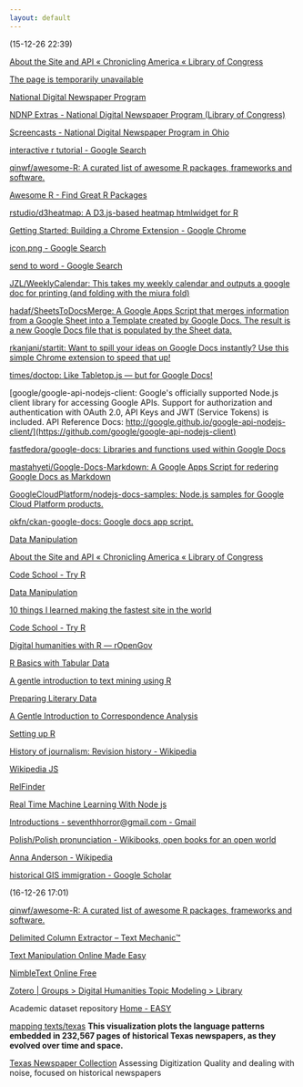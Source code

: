 ```yaml
---
layout: default
---
```


(15-12-26 22:39) 

[About the Site and API « Chronicling America « Library of Congress](http://chroniclingamerica.loc.gov/about/api/)

[The page is temporarily unavailable](http://chroniclingamerica.loc.gov/newspapers.rdf)

[National Digital Newspaper Program](https://www.loc.gov/ndnp/)

[NDNP Extras - National Digital Newspaper Program (Library of Congress)](https://www.loc.gov/ndnp/extras/)

[Screencasts - National Digital Newspaper Program in Ohio](http://apps.ohiohistory.org/ondp/index.php/Screencasts)

[interactive r tutorial - Google Search](https://www.google.co.il/search?q=interactive+r+tutorial&oq=interactive+r+&aqs=chrome.1.69i57j0l5.3163j0j7&sourceid=chrome&ie=UTF-8)

[qinwf/awesome-R: A curated list of awesome R packages, frameworks and software.](https://github.com/qinwf/awesome-R#html-widgets)

[Awesome R - Find Great R Packages](https://awesome-r.com/)

[rstudio/d3heatmap: A D3.js-based heatmap htmlwidget for R](https://github.com/rstudio/d3heatmap)

[Getting Started: Building a Chrome Extension - Google Chrome](https://developer.chrome.com/extensions/getstarted)

[icon.png - Google Search](https://www.google.co.il/search?q=icon.png&oq=icon.png&aqs=chrome..69i57&sourceid=chrome&ie=UTF-8)

[send to word - Google Search](https://www.google.co.il/search?q=word+2016+api&oq=word+2016+api&aqs=chrome..69i57j69i64.9457j0j4&sourceid=chrome&ie=UTF-8#q=send+to+word+)

[JZL/WeeklyCalendar: This takes my weekly calendar and outputs a google doc for printing (and folding with the miura fold)](https://github.com/JZL/WeeklyCalendar)

[hadaf/SheetsToDocsMerge: A Google Apps Script that merges information from a Google Sheet into a Template created by Google Docs. The result is a new Google Docs file that is populated by the Sheet data.](https://github.com/hadaf/SheetsToDocsMerge)

[rkanjani/startit: Want to spill your ideas on Google Docs instantly? Use this simple Chrome extension to speed that up!](https://github.com/rkanjani/startit)

[times/doctop: Like Tabletop.js — but for Google Docs!](https://github.com/times/doctop)

[google/google-api-nodejs-client: Google's officially supported Node.js client library for accessing Google APIs. Support for authorization and authentication with OAuth 2.0, API Keys and JWT (Service Tokens) is included. API Reference Docs: http://google.github.io/google-api-nodejs-client/](https://github.com/google/google-api-nodejs-client)

[fastfedora/google-docs: Libraries and functions used within Google Docs](https://github.com/fastfedora/google-docs)

[mastahyeti/Google-Docs-Markdown: A Google Apps Script for redering Google Docs as Markdown](https://github.com/mastahyeti/Google-Docs-Markdown)

[GoogleCloudPlatform/nodejs-docs-samples: Node.js samples for Google Cloud Platform products.](https://github.com/GoogleCloudPlatform/nodejs-docs-samples)

[okfn/ckan-google-docs: Google docs app script.](https://github.com/okfn/ckan-google-docs)

[Data Manipulation](http://lincolnmullen.com/projects/dh-r/data.html)

[About the Site and API « Chronicling America « Library of Congress](http://chroniclingamerica.loc.gov/about/api/#cors_jsonp)

[Code School - Try R](http://tryr.codeschool.com/levels/2/challenges/35)

[Data Manipulation](http://lincolnmullen.com/projects/dh-r/data.html)

[10 things I learned making the fastest site in the world](https://hackernoon.com/10-things-i-learned-making-the-fastest-site-in-the-world-18a0e1cdf4a7#.2bbrtywfr)

[Code School - Try R](http://tryr.codeschool.com/levels/2/challenges/35)

[Digital humanities with R — rOpenGov](http://ropengov.github.io/r/2015/06/12/Paris/)

[R Basics with Tabular Data](http://programminghistorian.org/lessons/r-basics-with-tabular-data)

[A gentle introduction to text mining using R](https://eight2late.wordpress.com/2015/05/27/a-gentle-introduction-to-text-mining-using-r/)

[Preparing Literary Data](http://www.chlt.org/StatisticalMethods/preparing-literary-data.html)

[A Gentle Introduction to Correspondence Analysis](http://stefansinclair.name/correspondence-analysis/)

[Setting up R](http://lincolnmullen.com/projects/dh-r/setup.html)

[History of journalism: Revision history - Wikipedia](https://en.wikipedia.org/w/index.php?title=History_of_journalism&action=history)

[Wikipedia JS](http://okfnlabs.org/wikipediajs/?url=http%3A%2F%2Fen.wikipedia.org%2Fwiki%2FNormandy_landings)

[RelFinder](http://www.visualdataweb.org/relfinder/relfinder.php)

[Real Time Machine Learning With Node js](https://www.youtube.com/watch?v=5Ad3TH8XGSI)

[Introductions - seventhhorror@gmail.com - Gmail](https://mail.google.com/mail/u/0/?shva=1#search/amy/158e8107c5bde80c)

[Polish/Polish pronunciation - Wikibooks, open books for an open world](https://en.wikibooks.org/wiki/Polish/Polish_pronunciation)

[Anna Anderson - Wikipedia](https://en.wikipedia.org/wiki/Anna_Anderson)

[historical GIS immigration - Google Scholar](https://scholar.google.co.il/scholar?start=20&q=historical+GIS+immigration&hl=en&as_sdt=0,5&as_vis=1)

(16-12-26 17:01) 

[qinwf/awesome-R: A curated list of awesome R packages, frameworks and software.](https://github.com/qinwf/awesome-R#html-widgets)

[Delimited Column Extractor – Text Mechanic™](http://textmechanic.com/text-tools/basic-text-tools/delimited-column-extractor/)

[Text Manipulation Online Made Easy](http://nimbletext.com/HowTo/ManipulateText)

[NimbleText Online Free](http://nimbletext.com/Live/1141802115/)

[Zotero | Groups > Digital Humanities Topic Modeling > Library](https://www.zotero.org/groups/digital_humanities_topic_modeling/items)

Academic dataset repository
[Home - EASY](https://easy.dans.knaw.nl/ui/home)

[mapping texts/texas](http://language.mappingtexts.org/)
**This visualization plots the language patterns embedded in 232,567 pages of historical Texas newspapers, as they evolved over time and space.**

[Texas Newspaper Collection](http://mappingtexts.org/quality/)
Assessing Digitization Quality and dealing with noise, focused on historical newspapers
